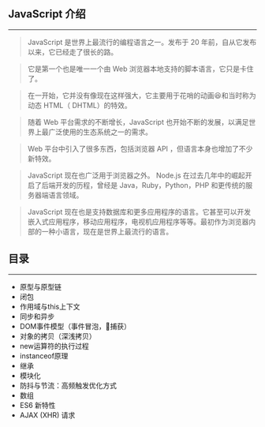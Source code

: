 ## JavaScript 介绍
---

> JavaScript 是世界上最流行的编程语言之一。发布于 20 年前，自从它发布以来，它已经走了很长的路。

> 它是第一个也是唯一一个由 Web 浏览器本地支持的脚本语言，它只是卡住了。

> 在一开始，它并没有像现在这样强大，它主要用于花哨的动画😆和当时称为动态 HTML（ DHTML）的特效。

> 随着 Web 平台需求的不断增长，JavaScript 也开始不断的发展，以满足世界上最广泛使用的生态系统之一的需求。

> Web 平台中引入了很多东西，包括浏览器 API ，但语言本身也增加了不少新特效。

> JavaScript 现在也广泛用于浏览器之外。 Node.js 在过去几年中的崛起开启了后端开发的历程，曾经是 Java，Ruby，Python，PHP 和更传统的服务器端语言领域。

> JavaScript 现在也是支持数据库和更多应用程序的语言。它甚至可以开发嵌入式应用程序，移动应用程序，电视机应用程序等等。最初作为浏览器内部的一种小语言，现在是世界上最流行的语言。

## 目录
---

- 原型与原型链
- 闭包
- 作用域与this上下文
- 同步和异步
- DOM事件模型（事件冒泡，捕获）
- 对象的拷贝（深浅拷贝）
- new运算符的执行过程
- instanceof原理
- 继承
- 模块化
- 防抖与节流：高频触发优化方式
- 数组
- ES6 新特性
- AJAX (XHR) 请求
